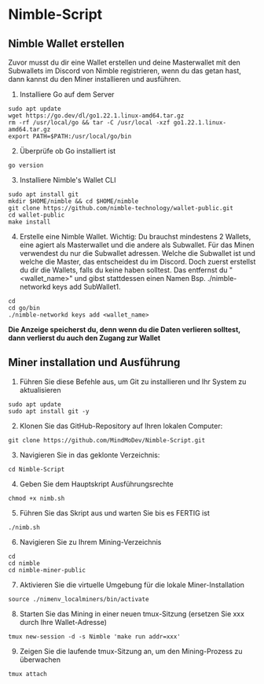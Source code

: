 # Nimble-Script
## Nimble Wallet erstellen

Zuvor musst du dir eine Wallet erstellen und deine Masterwallet mit den Subwallets im Discord von Nimble registrieren, wenn du das getan hast, dann kannst du den Miner installieren und ausführen.
1. Installiere Go auf dem Server
```
sudo apt update
wget https://go.dev/dl/go1.22.1.linux-amd64.tar.gz
rm -rf /usr/local/go && tar -C /usr/local -xzf go1.22.1.linux-amd64.tar.gz
export PATH=$PATH:/usr/local/go/bin
```
2. Überprüfe ob Go installiert ist
```
go version
```
3. Installiere Nimble's Wallet CLI
```
sudo apt install git
mkdir $HOME/nimble && cd $HOME/nimble
git clone https://github.com/nimble-technology/wallet-public.git
cd wallet-public
make install
```
4. Erstelle eine Nimble Wallet. Wichtig: Du brauchst mindestens 2 Wallets, eine agiert als Masterwallet und die andere als Subwallet. Für das Minen verwendest du nur die Subwallet adressen.
Welche die Subwallet ist und welche die Master, das entscheidest du im Discord. Doch zuerst erstellst du dir die Wallets, falls du keine haben solltest.
Das entfernst du "<wallet_name>" und gibst stattdessen einen Namen Bsp. ./nimble-networkd keys add SubWallet1.

```
cd
cd go/bin
./nimble-networkd keys add <wallet_name>
```

**Die Anzeige speicherst du, denn wenn du die Daten verlieren solltest, dann verlierst du auch den Zugang zur Wallet**

## Miner installation und Ausführung

1. Führen Sie diese Befehle aus, um Git zu installieren und Ihr System zu aktualisieren
```
sudo apt update
sudo apt install git -y
```
2. Klonen Sie das GitHub-Repository auf Ihren lokalen Computer:
```
git clone https://github.com/MindMoDev/Nimble-Script.git
```
3. Navigieren Sie in das geklonte Verzeichnis:
```
cd Nimble-Script
```
4. Geben Sie dem Hauptskript Ausführungsrechte
```
chmod +x nimb.sh
```
5. Führen Sie das Skript aus und warten Sie bis es FERTIG ist
```
./nimb.sh
```
6. Navigieren Sie zu Ihrem Mining-Verzeichnis
```
cd
cd nimble
cd nimble-miner-public
```
7. Aktivieren Sie die virtuelle Umgebung für die lokale Miner-Installation
```
source ./nimenv_localminers/bin/activate
```
8. Starten Sie das Mining in einer neuen tmux-Sitzung (ersetzen Sie xxx durch Ihre Wallet-Adresse)
```
tmux new-session -d -s Nimble 'make run addr=xxx'
```
9. Zeigen Sie die laufende tmux-Sitzung an, um den Mining-Prozess zu überwachen
```
tmux attach
```
